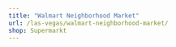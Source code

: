 ```yaml
---
title: "Walmart Neighborhood Market"
url: /las-vegas/walmart-neighborhood-market/
shop: Supermarkt
---
```

